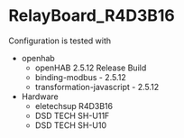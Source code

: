 # RelayBoard_R4D3B16
Configuration is tested with
- openhab
    - openHAB 2.5.12 Release Build
    - binding-modbus - 2.5.12
    - transformation-javascript - 2.5.12
- Hardware
    - eletechsup R4D3B16
    - DSD TECH SH-U11F
    - DSD TECH SH-U10 
